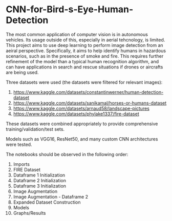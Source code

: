 # CNN-for-Bird-s-Eye-Human-Detection
The most common application of computer vision is in autonomous vehicles. Its usage outside of this, especially in aerial tehcnology, is limited. This project aims to use deep learning to perform image detection from an aeiral perspective. Specifically, it aims to help identify humans in hazardous scenarios, such as in the presence of smoke and fire. This requires further refinement of the model than a typical human recognition algorithm, and can have applications in search and rescue situations if drones or aircrafts are being used. 

Three datasets were used (the datasets were filtered for relevant images): 
1. https://www.kaggle.com/datasets/constantinwerner/human-detection-dataset
2. https://www.kaggle.com/datasets/sanikamal/horses-or-humans-dataset
3. https://www.kaggle.com/datasets/arnaud58/landscape-pictures
4. https://www.kaggle.com/datasets/phylake1337/fire-dataset

These datasets were combined appropriately to provide comprehensive training/validation/test sets. 

Models such as VGG16, ResNet50, and many custom CNN architectures were tested. 

The notebooks should be observed in the following order: 
1. Imports
2. FIRE Dataset
3. Dataframe 1 Initialization
4. Dataframe 2 Initialization
5. Dataframe 3 Initialization
6. Image Augmentation
7. Image Augmentation - Dataframe 2
8. Expanded Dataset Construction
9. Models
10. Graphs/Results


